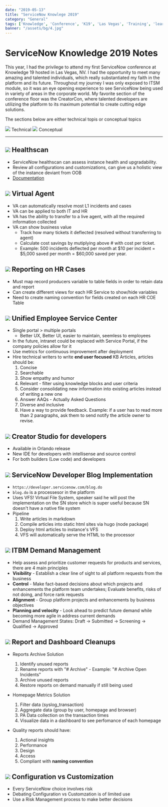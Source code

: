 ```yaml
---
date: "2019-05-13"
title: "ServiceNow Knowlege 2019"
category: "General"
tags: ['Knowledge', 'Conference', 'K19', 'Las Vegas', 'Training', 'learning']
banner: "/assets/bg/4.jpg"
---
```


# ServiceNow Knowledge 2019 Notes

This year, I had the privilege to attend my first ServiceNow conference at Knowledge 19 hosted in Las Vegas, NV. I had the opportunity to meet many amazing and talented individuals, which really substantiated my faith in the platform and its future. Throughout my journey I was only exposed to ITSM module, so it was an eye opening experience to see ServiceNow being used in variety of areas in the corporate world. My favorite section of the conference floor was the CreatorCon, where talented developers are utilizing the platform to its maximum potential to create cutting edge solutions.

The sections below are either technical topis or conceptual topics

<span><img src="https://placehold.it/15/f03c15/000000?text=+"> Technical</span>
<span><img src="https://placehold.it/15/c5f015/000000?text=+"> Conceptual</span>
***
## <img style="margin-bottom: 0" src="https://placehold.it/30/f03c15/000000?text=+"> Healthscan

- ServiceNow healthscan can assess instance health and upgradability.
- Review all configurations and customizations, can give us a holistic view of the instance deviant from OOB
- [Documentation](https://www.servicenow.com/content/dam/servicenow-assets/public/en-us/doc-type/data-sheet/ds-configuration-review.pdf)

## <img style="margin-bottom: 0" src="https://placehold.it/30/c5f015/000000?text=+"> Virtual Agent

- VA can automatically resolve most L1 incidents and cases
- VA can be applied to both IT and HR
- VA has the ability to transfer to a live agent, with all the required information collected
- VA can show business value
  - Track how many tickets it deflected (resolved without transferring to agent)
  - Calculate cost savings by mutiplying above # with cost per ticket.
  - Example: 500 incidents deflected per month at $10 per incident = \$5,000 saved per month = \$60,000 saved per year.

## <img style="margin-bottom: 0" src="https://placehold.it/30/f03c15/000000?text=+"> Reporting on HR Cases

- Must map record producers variable to table fields in order to retain data and report
- Can create different views for each HR Service to show/hide variables
- Need to create naming convention for fields created on each HR COE Table

## <img style="margin-bottom: 0" src="https://placehold.it/30/c5f015/000000?text=+"> Unified Employee Service Center

- Single portal > multiple portals
  - Better UX, Better UI, easier to maintain, seemless to employees
- In the future, intranet could be replaced with Service Portal, if the company policies allow for it
- Use metrics for continuous improvement after deployment
- Hire technical writers to write **end user focused** KB Articles, articles should be:
  1. Concise
  2. Searchable
  3. Show empathy and humor
  4. Relevant - filter using knowledge blocks and user criteria
  5. Consider consolidating new information into existing articles instead of writing a new one
  6. Answer AAQs - Actually Asked Questions
  7. Diverse and inclusive
  8. Have a way to provide feedback. Example: if a user has to read more than 2 paragraphs, ask them to send notify the article owner to revise.

## <img style="margin-bottom: 0" src="https://placehold.it/30/f03c15/000000?text=+"> Creator Studio for developers

- Available in Orlando release
- New IDE for developers with intellisense and source control
- For both builders (Low code) and developers

## <img style="margin-bottom: 0" src="https://placehold.it/30/f03c15/000000?text=+"> ServiceNow Developer Blog Implementation

- `https://developer.servicenow.com/blog.do`
- `blog.do` is a processesor in the platform
- Uses VFS! Virtual File System, speaker said he will post the implementation on the SN store which is super useful because SN doesn't have a native file system
- Pipeline
  1. Write articles in markdown
  2. Compile articles into static html sites via hugo (node package)
  3. Deploy html articles to instance's VFS
  4. VFS will automatically serve the HTML to the processor

## <img style="margin-bottom: 0" src="https://placehold.it/30/c5f015/000000?text=+"> ITBM Demand Management

- Help assess and prioritize customer requests for products and services, there are 4 main principles
- **Visibility** - Establish a clear line of sight to all platform requests from the business
- **Control** - Make fact-based decisions about which projects and enhancements the platform team undertakes; Evaluate benefits, risks of not doing, and force rank requests
- **Alignment** - Group platform projects and enhancements by business objectives
- **Planning and velocity** - Look ahead to predict future demand while becoming more agile in address current demands
- Demand Management States: Draft -> Submitted -> Screening -> Qualified -> Approved

## <img style="margin-bottom: 0" src="https://placehold.it/30/f03c15/000000?text=+"> Report and Dashboard Cleanups

- Reports Archive Solution

  1. Identify unused reports
  2. Rename reports with "# Archive" - Example: "# Archive Open Incidents"
  3. Archive unused reports
  4. Restore reports on demand manually if still being used

- Homepage Metrics Solution

  1. Filter data (syslog_transaction)
  2. Aggregate data (group by user, homepage and browser)
  3. PA Data collection on the transaction times
  4. Visualize data in a dashboard to see perfomance of each homepage

- Quality reports should have:
  1. Actional insights
  2. Performance
  3. Design
  4. Access
  5. Compliant with **naming convention**

## <img style="margin-bottom: 0" src="https://placehold.it/30/c5f015/000000?text=+"> Configuration vs Customization

- Every ServiceNow choice involves risk
- Debating Configuration vs Customzation is of limited use
- Use a Risk Management process to make better decisions
